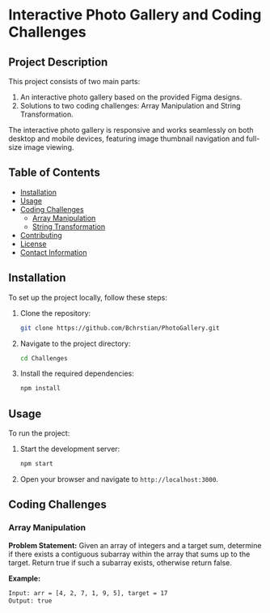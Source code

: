 # Interactive Photo Gallery and Coding Challenges

## Project Description

This project consists of two main parts:

1. An interactive photo gallery based on the provided Figma designs.
2. Solutions to two coding challenges: Array Manipulation and String Transformation.

The interactive photo gallery is responsive and works seamlessly on both desktop and mobile devices, featuring image thumbnail navigation and full-size image viewing.

## Table of Contents

- [Installation](#installation)
- [Usage](#usage)
- [Coding Challenges](#coding-challenges)
  - [Array Manipulation](#array-manipulation)
  - [String Transformation](#string-transformation)
- [Contributing](#contributing)
- [License](#license)
- [Contact Information](#contact-information)

## Installation

To set up the project locally, follow these steps:

1. Clone the repository:
   ```sh
   git clone https://github.com/Bchrstian/PhotoGallery.git
   ```
2. Navigate to the project directory:
   ```sh
   cd Challenges
   ```
3. Install the required dependencies:
   ```sh
   npm install
   ```

## Usage

To run the project:

1. Start the development server:
   ```sh
   npm start
   ```
2. Open your browser and navigate to `http://localhost:3000`.

## Coding Challenges

### Array Manipulation

**Problem Statement:**
Given an array of integers and a target sum, determine if there exists a contiguous subarray within the array that sums up to the target. Return true if such a subarray exists, otherwise return false.

**Example:**

```sh
Input: arr = [4, 2, 7, 1, 9, 5], target = 17
Output: true
```
